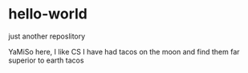 # hello-world
just another reposlitory

YaMiSo here, I like CS
I have had tacos on the moon and find them far superior to earth tacos
